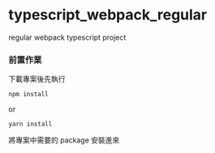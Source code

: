 # typescript_webpack_regular
regular webpack typescript project

### 前置作業

下載專案後先執行

`npm install` 

or

`yarn install`

將專案中需要的 package 安裝進來
